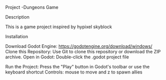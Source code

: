 Project -Dungeons  Game



Description

This is a game project inspired by hypixel skyblock



Installation

Download Godot Engine: https://godotengine.org/download/windows/
Clone this Repository: Use Git to clone this repository or download the ZIP archive.
Open in Godot: Double-click the .godot project file 

Run the Project: Press the "Play" button in Godot's toolbar or use the keyboard shortcut 
Controls: mouse to move and z to spawn allies
